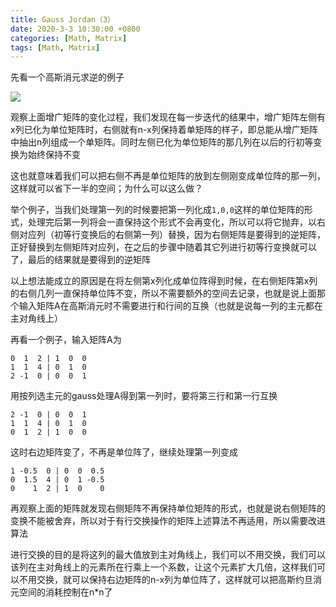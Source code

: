 ```yaml
---
title: Gauss Jordan（3）
date: 2020-3-3 10:30:00 +0800
categories: [Math, Matrix]
tags: [Math, Matrix]
---
```


先看一个高斯消元求逆的例子

![](https://images2015.cnblogs.com/blog/103496/201605/103496-20160508212008530-1257157180.png)

观察上面增广矩阵的变化过程，我们发现在每一步迭代的结果中，增广矩阵左侧有x列已化为单位矩阵时，右侧就有n-x列保持着单矩阵的样子，即总能从增广矩阵中抽出n列组成一个单矩阵。同时左侧已化为单位矩阵的那几列在以后的行初等变换为始终保持不变

这也就意味着我们可以把右侧不再是单位矩阵的放到左侧刚变成单位阵的那一列，这样就可以省下一半的空间；为什么可以这么做？

举个例子，当我们处理第一列的时候要把第一列化成```1,0,0```这样的单位矩阵的形式，处理完后第一列将会一直保持这个形式不会再变化，所以可以将它抛弃，以右侧对应列（初等行变换后的右侧第一列）替换，因为右侧矩阵是要得到的逆矩阵，正好替换到左侧矩阵对应列，在之后的步骤中随着其它列进行初等行变换就可以了，最后的结果就是要得到的逆矩阵

以上想法能成立的原因是在将左侧第x列化成单位阵得到时候，在右侧矩阵第x列的右侧几列一直保持单位阵不变，所以不需要额外的空间去记录，也就是说上面那个输入矩阵A在高斯消元时不需要进行和行间的互换（也就是说每一列的主元都在主对角线上）

再看一个例子，输入矩阵A为

```
0  1  2 | 1  0  0
1  1  4 | 0  1  0
2 -1  0 | 0  0  1
```

用按列选主元的gauss处理A得到第一列时，要将第三行和第一行互换

```
2 -1  0 | 0  0  1
1  1  4 | 0  1  0
0  1  2 | 1  0  0
```

这时右边矩阵变了，不再是单位阵了，继续处理第一列变成

```
1 -0.5  0 | 0  0  0.5
0  1.5  4 | 0  1 -0.5
0    1  2 | 1  0    0
```

再观察上面的矩阵就发现右侧矩阵不再保持单位矩阵的形式，也就是说右侧矩阵的变换不能被舍弃，所以对于有行交换操作的矩阵上述算法不再适用，所以需要改进算法

进行交换的目的是将这列的最大值放到主对角线上，我们可以不用交换，我们可以该列在主对角线上的元素所在行乘上一个系数，让这个元素扩大几倍，这样我们可以不用交换，就可以保持右边矩阵的n-x列为单位阵了，这样就可以把高斯约旦消元空间的消耗控制在n*n了
